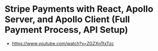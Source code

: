 # Stripe Payments with React, Apollo Server, and Apollo Client (Full Payment Process, API Setup)

- <https://www.youtube.com/watch?v=ZGZXnTtxTzc>
